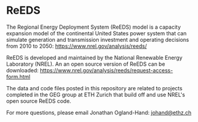 # ReEDS

The Regional Energy Deployment System (ReEDS) model is a capacity expansion model of the continental United States power system that can simulate generation and transmission investment and operating decisions from 2010 to 2050: https://www.nrel.gov/analysis/reeds/

ReEDS is developed and maintained by the National Renewable Energy Laboratory (NREL). An an open source version of ReEDS can be downloaded: https://www.nrel.gov/analysis/reeds/request-access-form.html

The data and code files posted in this repository are related to projects completed in the GEG group at ETH Zurich that build off and use NREL's open source ReEDS code.

For more questions, please email Jonathan Ogland-Hand: johand@ethz.ch
